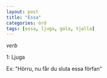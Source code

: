 ```yaml
---
layout: post
title: "Essa"
categories: ord
tags: [essa, ljuga, gola, tjalla]
---
```


*verb*

1: Ljuga

Ex: "Hörru, nu får du sluta essa förfan"